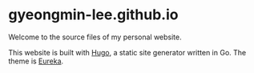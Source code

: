 # gyeongmin-lee.github.io

Welcome to the source files of my personal website.

This website is built with [Hugo](https://gohugo.io/), a static site generator written in Go. The theme is [Eureka](https://themes.gohugo.io/themes/hugo-eureka/).
